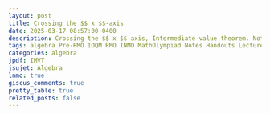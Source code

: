 ```yaml
---
layout: post
title: Crossing the $$ x $$-axis
date: 2025-03-17 08:57:00-0400
description: Crossing the $$ x $$-axis, Intermediate value theorem. Notes for Mathematics Olympiad, IOQM, RMO, INMO. Problem set, Solutions, Questions, Answers, Hints, Walkthroughs, Discussions.
tags: algebra Pre-RMO IOQM RMO INMO MathOlympiad Notes Handouts LectureNotes
categories: algebra
jpdf: IMVT
jsujet: Algebra
lnmo: true
giscus_comments: true
pretty_table: true
related_posts: false
---
```

